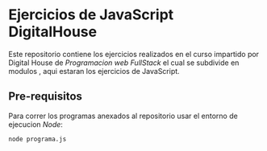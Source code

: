 # Ejercicios de JavaScript DigitalHouse
Este repositorio contiene los ejercicios realizados en el curso impartido por Digital House de _Programacion web FullStack_ el cual se subdivide en modulos , aqui estaran los ejercicios de JavaScript.
## Pre-requisitos
Para correr los programas anexados al repositorio usar el entorno de ejecucion _Node_:
```
node programa.js
